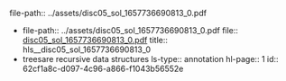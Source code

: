 file-path:: ../assets/disc05_sol_1657736690813_0.pdf

- file-path:: ../assets/disc05_sol_1657736690813_0.pdf
  file:: [disc05_sol_1657736690813_0.pdf](../assets/disc05_sol_1657736690813_0.pdf)
  title:: hls__disc05_sol_1657736690813_0
- treesare  recursive  data  structures
  ls-type:: annotation
  hl-page:: 1
  id:: 62cf1a8c-d097-4c96-a866-f1043b56552e